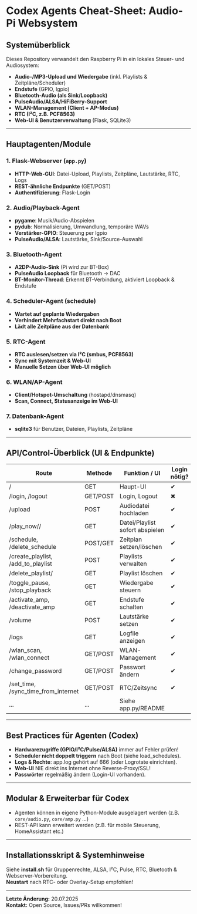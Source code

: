 # Codex Agents Cheat-Sheet: Audio-Pi Websystem

## Systemüberblick

Dieses Repository verwandelt den Raspberry Pi in ein lokales Steuer- und Audiosystem:
- **Audio-/MP3-Upload und Wiedergabe** (inkl. Playlists & Zeitpläne/Scheduler)
- **Endstufe** (GPIO, lgpio)
- **Bluetooth-Audio (als Sink/Loopback)**
- **PulseAudio/ALSA/HiFiBerry-Support**
- **WLAN-Management (Client + AP-Modus)**
- **RTC (I²C, z.B. PCF8563)**
- **Web-UI & Benutzerverwaltung** (Flask, SQLite3)

---

## Hauptagenten/Module

### 1. Flask-Webserver (`app.py`)
- **HTTP-Web-GUI**: Datei-Upload, Playlists, Zeitpläne, Lautstärke, RTC, Logs
- **REST-ähnliche Endpunkte** (GET/POST)
- **Authentifizierung**: Flask-Login

### 2. Audio/Playback-Agent
- **pygame**: Musik/Audio-Abspielen
- **pydub**: Normalisierung, Umwandlung, temporäre WAVs
- **Verstärker-GPIO**: Steuerung per lgpio
- **PulseAudio/ALSA**: Lautstärke, Sink/Source-Auswahl

### 3. Bluetooth-Agent
- **A2DP-Audio-Sink** (Pi wird zur BT-Box)
- **PulseAudio Loopback** für Bluetooth → DAC
- **BT-Monitor-Thread**: Erkennt BT-Verbindung, aktiviert Loopback & Endstufe

### 4. Scheduler-Agent (schedule)
- **Wartet auf geplante Wiedergaben**
- **Verhindert Mehrfachstart direkt nach Boot**
- **Lädt alle Zeitpläne aus der Datenbank**

### 5. RTC-Agent
- **RTC auslesen/setzen via I²C (smbus, PCF8563)**
- **Sync mit Systemzeit & Web-UI**  
- **Manuelle Setzen über Web-UI möglich**

### 6. WLAN/AP-Agent
- **Client/Hotspot-Umschaltung** (hostapd/dnsmasq)
- **Scan, Connect, Statusanzeige im Web-UI**

### 7. Datenbank-Agent
- **sqlite3** für Benutzer, Dateien, Playlists, Zeitpläne

---

## API/Control-Überblick (UI & Endpunkte)

| Route                            | Methode | Funktion / UI                   | Login nötig? |
|-----------------------------------|---------|---------------------------------|--------------|
| /                                | GET     | Haupt-UI                        | ✔            |
| /login, /logout                  | GET/POST| Login, Logout                   | ✖            |
| /upload                          | POST    | Audiodatei hochladen            | ✔            |
| /play_now/<typ>/<id>             | GET     | Datei/Playlist sofort abspielen | ✔            |
| /schedule, /delete_schedule      | POST/GET| Zeitplan setzen/löschen         | ✔            |
| /create_playlist, /add_to_playlist | POST  | Playlists verwalten             | ✔            |
| /delete_playlist/<id>            | GET     | Playlist löschen                | ✔            |
| /toggle_pause, /stop_playback    | GET     | Wiedergabe steuern              | ✔            |
| /activate_amp, /deactivate_amp   | GET     | Endstufe schalten               | ✔            |
| /volume                          | POST    | Lautstärke setzen               | ✔            |
| /logs                            | GET     | Logfile anzeigen                | ✔            |
| /wlan_scan, /wlan_connect        | GET/POST| WLAN-Management                 | ✔            |
| /change_password                 | GET/POST| Passwort ändern                 | ✔            |
| /set_time, /sync_time_from_internet | GET/POST | RTC/Zeitsync                   | ✔            |
| ...                              | ...     | Siehe app.py/README             |              |

---

## Best Practices für Agenten (Codex)

- **Hardwarezugriffe (GPIO/I²C/Pulse/ALSA)** immer auf Fehler prüfen!
- **Scheduler nicht doppelt triggern** nach Boot (siehe load_schedules).
- **Logs & Rechte**: app.log gehört auf 666 (oder Logrotate einrichten).
- **Web-UI** NIE direkt ins Internet ohne Reverse-Proxy/SSL!
- **Passwörter** regelmäßig ändern (Login-UI vorhanden).

---

## Modular & Erweiterbar für Codex

- Agenten können in eigene Python-Module ausgelagert werden (z.B. `core/audio.py`, `core/amp.py` ...)
- REST-API kann erweitert werden (z.B. für mobile Steuerung, HomeAssistant etc.)

---

## Installationsskript & Systemhinweise

Siehe **install.sh** für Gruppenrechte, ALSA, I²C, Pulse, RTC, Bluetooth & Webserver-Vorbereitung.  
**Neustart** nach RTC- oder Overlay-Setup empfohlen!

---

**Letzte Änderung:** 20.07.2025  
**Kontakt:** Open Source, Issues/PRs willkommen!